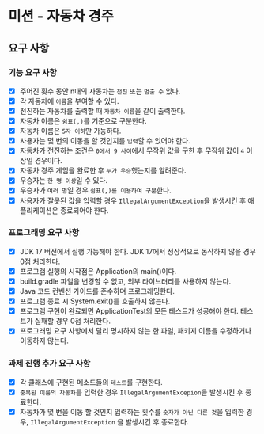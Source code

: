 # 미션 - 자동차 경주

## 요구 사항

### 기능 요구 사항
- [X] 주어진 횟수 동안 n대의 자동차는 `전진` 또는 `멈출 수` 있다.
- [X] 각 자동차에 `이름`을 부여할 수 있다.
- [X] 전진하는 자동차를 출력할 때 `자동차 이름`을 같이 출력한다.
- [X] 자동차 이름은 `쉼표(,)`를 기준으로 구분한다.
- [X] 자동차 이름은 `5자 이하`만 가능하다.
- [X] 사용자는 몇 번의 이동을 할 것인지를 `입력`할 수 있어야 한다.
- [X] 자동차가 전진하는 조건은 `0에서 9 사이`에서 무작위 값을 구한 후 무작위 값이 `4` 이상일 경우이다.
- [X] 자동차 경주 게임을 완료한 후 `누가 우승`했는지를 알려준다.
- [X] 우승자는 `한 명 이상`일 수 있다.
- [X] 우승자가 `여러 명`일 경우 `쉼표(,)를 이용하여 구분`한다.
- [X] 사용자가 잘못된 값을 입력할 경우 `IllegalArgumentException`을 발생시킨 후 애플리케이션은 종료되어야 한다.
### 프로그래밍 요구 사항
- [X] JDK 17 버전에서 실행 가능해야 한다. JDK 17에서 정상적으로 동작하지 않을 경우 0점 처리한다.
- [X] 프로그램 실행의 시작점은 Application의 main()이다.
- [X] build.gradle 파일을 변경할 수 없고, 외부 라이브러리를 사용하지 않는다.
- [X] Java 코드 컨벤션 가이드를 준수하며 프로그래밍한다.
- [X] 프로그램 종료 시 System.exit()를 호출하지 않는다.
- [X] 프로그램 구현이 완료되면 ApplicationTest의 모든 테스트가 성공해야 한다. 테스트가 실패할 경우 0점 처리한다.
- [X] 프로그래밍 요구 사항에서 달리 명시하지 않는 한 파일, 패키지 이름을 수정하거나 이동하지 않는다.
### 과제 진행 추가 요구 사항
- [X] 각 클래스에 구현된 메소드들의 `테스트`를 구현한다.
- [X] `중복된 이름의 자동차`를 입력한 경우 `IllegalArgumentExcepion`을 발생시킨 후 종료한다.
- [X] 자동차가 몇 번을 이동 할 것인지 입력하는 횟수를 `숫자가 아닌 다른 것`을 입력한 경우, `IllegalArgumentException` 을 발생시킨 후 종료한다.
